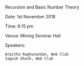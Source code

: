 Recursion and Basic Number Theory 

Date: 1st November 2018

Time: 6:15 pm

Venue: Mining Seminar Hall

Speakers:

    Arpitha Raghunandan, Web Club
    Sagnik Ghosh, Web Club
